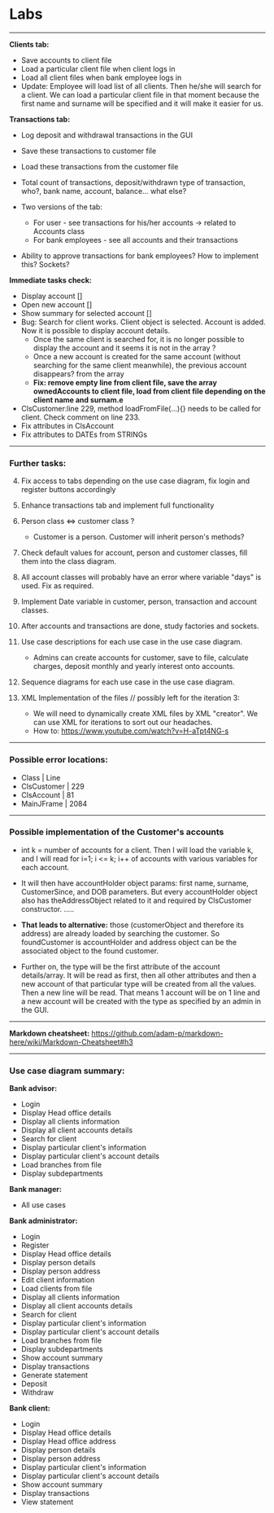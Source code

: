 # Labs
----- 
**Clients tab:**
- Save accounts to client file
- Load a particular client file when client logs in
- Load all client files when bank employee logs in
- Update: Employee will load list of all clients. Then he/she will search for a client. We can load a particular client file in that moment because the first name and surname will be specified and it will make it easier for us. 

**Transactions tab:**
- Log deposit and withdrawal transactions in the GUI
- Save these transactions to customer file
- Load these transactions from the customer file

- Total count of transactions, deposit/withdrawn type of transaction, who?, bank name, account, balance... what else?
- Two versions of the tab:
	- For user - see transactions for his/her accounts -> related to Accounts class
	- For bank employees - see all accounts and their transactions
- Ability to approve transactions for bank employees? How to implement this? Sockets?

**Immediate tasks check:**
- Display account   []
- Open new account  []
- Show summary for selected account []
- Bug: Search for client works. Client object is selected. Account is added. Now it is possible to display account details.
    - Once the same client is searched for, it is no longer possible to display the account and it seems it is not in the array ?
    - Once a new account is created for the same account (without searching for the same client meanwhile), the previous account disappears? from the array
    - **Fix: remove empty line from client file, save the array ownedAccounts to client file, load from client file depending on the client name and surnam.e**  
- ClsCustomer:line 229, method loadFromFile(...){} needs to be called for client. Check comment on line 233.
- Fix attributes in ClsAccount
- Fix attributes to DATEs from STRINGs

-----

### Further tasks:
4. Fix access to tabs depending on the use case diagram, fix login and register buttons accordingly
5. Enhance transactions tab and implement full functionality
6. Person class <=> customer class ?
	- Customer is a person. Customer will inherit person's methods?
7. Check default values for account, person and customer classes, fill them into the class diagram.
8. All account classes will probably have an error where variable "days" is used. Fix as required.
9. Implement Date variable in customer, person, transaction and account classes.
10. After accounts and transactions are done, study factories and sockets.
11. Use case descriptions for each use case in the use case diagram.
	- Admins can create accounts for customer, save to file, calculate charges, deposit monthly and yearly interest onto accounts.
12. Sequence diagrams for each use case in the use case diagram.

99. XML Implementation of the files // possibly left for the iteration 3:
    - We will need to dynamically create XML files by XML "creator". We can use XML for iterations to sort out our headaches.
    - How to: https://www.youtube.com/watch?v=H-aTpt4NG-s
    
-----

### Possible error locations:
- Class   |   Line
- ClsCustomer |   229
- ClsAccount  |   81
- MainJFrame    |   2084

-----

### Possible implementation of the Customer's accounts
- int k = number of accounts for a client. Then I will load the variable k, and I will read for i=1; i <= k; i++ of accounts with various variables for each account. 

- It will then have accountHolder object params: first name, surname, CustomerSince, and DOB parameters. 
But every accountHolder object also has theAddressObject related to it and required by ClsCustomer constructor. 
.....

- **That leads to alternative:** those (customerObject and therefore its address) are already loaded by searching the customer. So foundCustomer is accountHolder and address object can be the associated object to the found customer.

- Further on, the type will be the first attribute of the account details/array. It will be read as first, then all other attributes and then a new account of that particular type will be created from all the values.
Then a new line will be read. That means 1 account will be on 1 line and a new account will be created with the type as specified by an admin in the GUI.
 


-----
**Markdown cheatsheet:**
https://github.com/adam-p/markdown-here/wiki/Markdown-Cheatsheet#h3

-----
### Use case diagram summary:

**Bank advisor:**
- Login
- Display Head office details
- Display all clients information
- Display all client accounts details
- Search for client
- Display particular client's information
- Display particular client's account details
- Load branches from file
- Display subdepartments

**Bank manager:**
- All use cases

**Bank administrator:**
- Login
- Register
- Display Head office details
- Display person details
- Display person address
- Edit client information
- Load clients from file
- Display all clients information
- Display all client accounts details
- Search for client
- Display particular client's information
- Display particular client's account details
- Load branches from file
- Display subdepartments
- Show account summary
- Display transactions
- Generate statement
- Deposit
- Withdraw

**Bank client:**
- Login
- Display Head office details
- Display Head office address
- Display person details
- Display person address
- Display particular client's information
- Display particular client's account details
- Show account summary
- Display transactions
- View statement